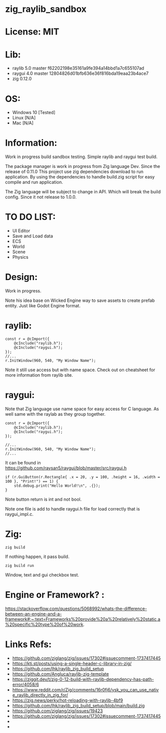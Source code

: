 # zig_raylib_sandbox

# License: MIT

# Lib:
 - raylib 5.0 master f62202198e35161a9fe394a14bbd1a7c655107ad
 - raygui 4.0 master 12804826d01bfb636e36f816bda19eaa23b4ace7
 - zig 0.12.0

# OS:
 * Windows 10 [Tested]
 * Linux [N/A]
 * Mac [N/A]

# Information:
  Work in progress build sandbox testing. Simple raylib and raygui test build.

  The package manager is work in progress from Zig language Dev. Since the release of 0.11.0 This project use zig dependencies download to run application. By using the dependencies to handle build.zig script for easy compile and run application.

  The Zig language will be subject to change in API. Which will break the build config. Since it not release to 1.0.0.

# TO DO LIST:
 * UI Editor
 * Save and Load data
 * ECS
 * World
 * Scene
 * Physics

# Design:
 Work in progress.

 Note his idea base on Wicked Engine way to save assets to create prefab entity. Just like Godot Engine format.



# raylib:
```zig
const r = @cImport({
    @cInclude("raylib.h");
    @cInclude("raygui.h");
});
//...
r.InitWindow(960, 540, "My Window Name");
```
  Note it still use access but with name space. Check out on cheatsheet for more information from raylib site.

# raygui:
  Note that Zig language use name space for easy access for C language. As well same with the raylab as they group together.

```zig
const r = @cImport({
    @cInclude("raylib.h");
    @cInclude("raygui.h");
});

//...
r.InitWindow(960, 540, "My Window Name");
//...
```
  It can be found in https://github.com/raysan5/raygui/blob/master/src/raygui.h

```zig
if (r.GuiButton(r.Rectangle{ .x = 20, .y = 100, .height = 16, .width = 100 }, "Print!") == 1) {
    std.debug.print("Hello World!\n", .{});
}
```
  Note button return is int and not bool.

  Note one file is add to handle raygui.h file for load correctly that is raygui_impl.c.


# Zig:
```
zig build
```
  If nothing happen, it pass build.

```
zig build run
```

Window, text and gui checkbox test.

# Engine or Framework? :
  https://stackoverflow.com/questions/5068992/whats-the-difference-between-an-engine-and-a-framework#:~:text=Frameworks%20provide%20a%20relatively%20static,a%20specific%20type%20of%20work.

# Links Refs:
- https://github.com/ziglang/zig/issues/17302#issuecomment-1737417445
- https://ktj.st/posts/using-a-single-header-c-library-in-zig/
- https://github.com/lhk/raylib_zig_build_setup
- https://github.com/Angluca/raylib-zig-template
- https://ziggit.dev/t/zig-0-12-build-with-raylib-dependency-has-path-error/4058/6
- https://www.reddit.com/r/Zig/comments/16r0fj6/ysk_you_can_use_native_raylib_directly_in_zig_for/
- https://zig.news/perky/hot-reloading-with-raylib-4bf9
- https://github.com/lhk/raylib_zig_build_setup/blob/main/build.zig
- https://github.com/ziglang/zig/issues/19423
- https://github.com/ziglang/zig/issues/17302#issuecomment-1737417445
- 
- 